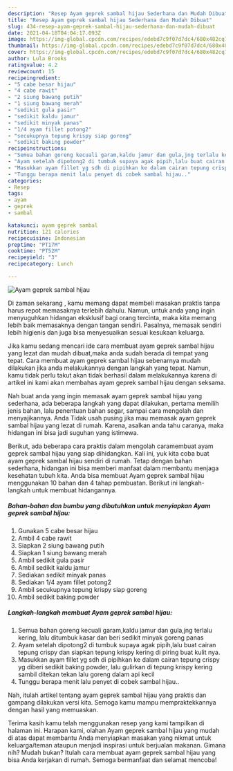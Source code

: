 ```yaml
---
description: "Resep Ayam geprek sambal hijau Sederhana dan Mudah Dibuat"
title: "Resep Ayam geprek sambal hijau Sederhana dan Mudah Dibuat"
slug: 434-resep-ayam-geprek-sambal-hijau-sederhana-dan-mudah-dibuat
date: 2021-04-18T04:04:17.093Z
image: https://img-global.cpcdn.com/recipes/edebd7c9f07d7dc4/680x482cq70/ayam-geprek-sambal-hijau-foto-resep-utama.jpg
thumbnail: https://img-global.cpcdn.com/recipes/edebd7c9f07d7dc4/680x482cq70/ayam-geprek-sambal-hijau-foto-resep-utama.jpg
cover: https://img-global.cpcdn.com/recipes/edebd7c9f07d7dc4/680x482cq70/ayam-geprek-sambal-hijau-foto-resep-utama.jpg
author: Lula Brooks
ratingvalue: 4.2
reviewcount: 15
recipeingredient:
- "5 cabe besar hijau"
- "4 cabe rawit"
- "2 siung bawang putih"
- "1 siung bawang merah"
- "sedikit gula pasir"
- "sedikit kaldu jamur"
- "sedikit minyak panas"
- "1/4 ayam fillet potong2"
- "secukupnya tepung krispy siap goreng"
- "sedikit baking powder"
recipeinstructions:
- "Semua bahan goreng kecuali garam,kaldu jamur dan gula,jng terlalu kering, lalu ditumbuk kasar dan beri sedikit minyak goreng panas"
- "Ayam setelah dipotong2 di tumbuk supaya agak pipih,lalu buat cairan tepung crispy dan siapkan tepung krispy kering di piring buat kulit nya."
- "Masukkan ayam fillet yg sdh di pipihkan ke dalam cairan tepung crispy yg diberi sedikit baking powder, lalu gulirkan di tepung krispy kering sambil ditekan tekan lalu goreng dalam api kecil"
- "Tunggu berapa menit lalu penyet di cobek sambal hijau.."
categories:
- Resep
tags:
- ayam
- geprek
- sambal

katakunci: ayam geprek sambal 
nutrition: 121 calories
recipecuisine: Indonesian
preptime: "PT17M"
cooktime: "PT52M"
recipeyield: "3"
recipecategory: Lunch

---
```



![Ayam geprek sambal hijau](https://img-global.cpcdn.com/recipes/edebd7c9f07d7dc4/680x482cq70/ayam-geprek-sambal-hijau-foto-resep-utama.jpg)

Di zaman  sekarang , kamu memang dapat membeli masakan praktis tanpa harus repot memasaknya terlebih dahulu. Namun, untuk anda yang ingin menyuguhkan hidangan eksklusif bagi orang tercinta, maka kita memang lebih baik memasaknya dengan tangan sendiri. Pasalnya, memasak sendiri lebih higienis dan juga bisa menyesuaikan sesuai kesukaan keluarga.

Jika kamu sedang mencari ide cara membuat ayam geprek sambal hijau yang lezat dan mudah dibuat,maka anda sudah berada di tempat yang tepat. Cara membuat ayam geprek sambal hijau  sebenarnya mudah dilakukan jika anda melakukannya dengan langkah yang tepat. Namun, kamu tidak perlu takut akan tidak berhasil dalam melakukannya 
karena di artikel ini kami akan membahas ayam geprek sambal hijau dengan seksama.  



Nah buat anda yang ingin memasak ayam geprek sambal hijau yang sederhana, ada beberapa langkah yang dapat dilakukan, pertama memilih jenis bahan, lalu penentuan bahan segar, sampai cara mengolah dan menyajikannya. Anda Tidak usah pusing jika mau memasak ayam geprek sambal hijau yang lezat di rumah. Karena, asalkan anda  tahu caranya, maka hidangan ini bisa jadi suguhan yang istimewa.

Berikut, ada beberapa cara praktis  dalam mengolah caramembuat ayam geprek sambal hijau yang siap dihidangkan. Kali ini, yuk kita coba buat ayam geprek sambal hijau sendiri di rumah. Tetap dengan bahan sederhana, hidangan ini bisa memberi manfaat dalam membantu menjaga kesehatan tubuh kita. Anda bisa membuat Ayam geprek sambal hijau menggunakan 10 bahan dan 4 tahap pembuatan. Berikut ini langkah-langkah untuk membuat hidangannya.

<!--inarticleads1-->

##### Bahan-bahan dan bumbu yang dibutuhkan untuk menyiapkan Ayam geprek sambal hijau:

1. Gunakan 5 cabe besar hijau
1. Ambil 4 cabe rawit
1. Siapkan 2 siung bawang putih
1. Siapkan 1 siung bawang merah
1. Ambil sedikit gula pasir
1. Ambil sedikit kaldu jamur
1. Sediakan sedikit minyak panas
1. Sediakan 1/4 ayam fillet potong2
1. Ambil secukupnya tepung krispy siap goreng
1. Ambil sedikit baking powder




<!--inarticleads2-->

##### Langkah-langkah membuat Ayam geprek sambal hijau:

1. Semua bahan goreng kecuali garam,kaldu jamur dan gula,jng terlalu kering, lalu ditumbuk kasar dan beri sedikit minyak goreng panas
1. Ayam setelah dipotong2 di tumbuk supaya agak pipih,lalu buat cairan tepung crispy dan siapkan tepung krispy kering di piring buat kulit nya.
1. Masukkan ayam fillet yg sdh di pipihkan ke dalam cairan tepung crispy yg diberi sedikit baking powder, lalu gulirkan di tepung krispy kering sambil ditekan tekan lalu goreng dalam api kecil
1. Tunggu berapa menit lalu penyet di cobek sambal hijau..




Nah, itulah artikel tentang  ayam geprek sambal hijau  yang praktis dan gampang dilakukan versi kita. Semoga kamu mampu mempraktekkannya dengan hasil yang memuaskan. 

Terima kasih kamu telah menggunakan resep yang kami tampilkan di halaman ini. Harapan kami, olahan  Ayam geprek sambal hijau yang mudah di atas dapat membantu Anda menyiapkan masakan yang nikmat untuk keluarga/teman ataupun menjadi inspirasi untuk berjualan makanan. Gimana nih? Mudah bukan? Itulah cara membuat ayam geprek sambal hijau yang bisa Anda kerjakan di rumah. Semoga bermanfaat dan selamat mencoba!

